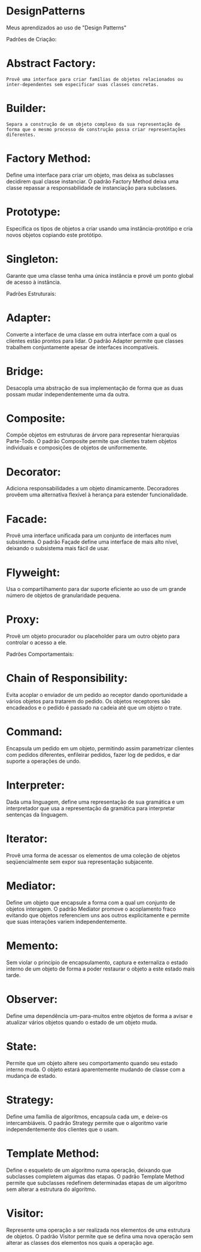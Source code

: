 # DesignPatterns
Meus aprendizados ao uso de "Design Patterns"

Padrões de Criação:

Abstract Factory:
=================
    
    Provê uma interface para criar famílias de objetos relacionados ou inter-dependentes sem especificar suas classes concretas.

Builder:
========

    Separa a construção de um objeto complexo da sua representação de forma que o mesmo processo de construção possa criar representações diferentes.

Factory Method: 
===============
    
Define uma interface para criar um objeto, mas deixa as subclasses decidirem qual classe instanciar. O padrão Factory Method deixa uma classe repassar a responsabilidade de instanciação para subclasses.

Prototype: 
==========
    
Especifica os tipos de objetos a criar usando uma instância-protótipo e cria novos objetos copiando este protótipo.

Singleton: 
==========

Garante que uma classe tenha uma única instância e provê um ponto global de acesso à instância.

Padrões Estruturais:

Adapter:
========

Converte a interface de uma classe em outra interface com a qual os clientes estão prontos para lidar. O padrão Adapter permite que classes trabalhem conjuntamente apesar de interfaces incompatíveis.

Bridge:
=======

Desacopla uma abstração de sua implementação de forma que as duas possam mudar independentemente uma da outra.

Composite: 
==========

Compõe objetos em estruturas de árvore para representar hierarquias Parte-Todo. O padrão Composite permite que clientes tratem objetos individuais e composições de objetos de uniformemente.

Decorator:
==========

Adiciona responsabilidades a um objeto dinamicamente. Decoradores provêem uma alternativa flexível à herança para estender funcionalidade.

Facade: 
=======

Provê uma interface unificada para um conjunto de interfaces num subsistema. O padrão Façade define uma interface de mais alto nível, deixando o subsistema mais fácil de usar.

Flyweight:
==========

Usa o compartilhamento para dar suporte eficiente ao uso de um grande número de objetos de granularidade pequena.

Proxy:
======

Provê um objeto procurador ou placeholder para um outro objeto para controlar o acesso a ele.

Padrões Comportamentais:

Chain of Responsibility: 
========================

Evita acoplar o enviador de um pedido ao receptor dando oportunidade a vários objetos para tratarem do pedido. Os objetos receptores são encadeados e o pedido é passado na cadeia até que um objeto o trate.

Command:
========

Encapsula um pedido em um objeto, permitindo assim parametrizar clientes com pedidos diferentes, enfileirar pedidos, fazer log de pedidos, e dar suporte a operações de undo.

Interpreter:
============

Dada uma linguagem, define uma representação de sua gramática e um interpretador que usa a representação da gramática para interpretar sentenças da linguagem.

Iterator: 
=========

Provê uma forma de acessar os elementos de uma coleção de objetos seqüencialmente sem expor sua representação subjacente.

Mediator:
=========

Define um objeto que encapsule a forma com a qual um conjunto de objetos interagem. O padrão Mediator promove o acoplamento fraco evitando que objetos referenciem uns aos outros explicitamente e permite que suas interações variem independentemente.

Memento:
========

Sem violar o princípio de encapsulamento, captura e externaliza o estado interno de um objeto de forma a poder restaurar o objeto a este estado mais tarde.

Observer: 
=========

Define uma dependência um-para-muitos entre objetos de forma a avisar e atualizar vários objetos quando o estado de um objeto muda.

State:
======

Permite que um objeto altere seu comportamento quando seu estado interno muda. O objeto estará aparentemente mudando de classe com a mudança de estado.

Strategy:
=========

Define uma família de algoritmos, encapsula cada um, e deixe-os intercambiáveis. O padrão Strategy permite que o algoritmo varie independentemente dos clientes que o usam.

Template Method:
================

Define o esqueleto de um algoritmo numa operação, deixando que subclasses completem algumas das etapas. O padrão Template Method permite que subclasses redefinem determinadas etapas de um algoritmo sem alterar a estrutura do algoritmo.

Visitor: 
========

Represente uma operação a ser realizada nos elementos de uma estrutura de objetos. O padrão Visitor permite que se defina uma nova operação sem alterar as classes dos elementos nos quais a operação age.
